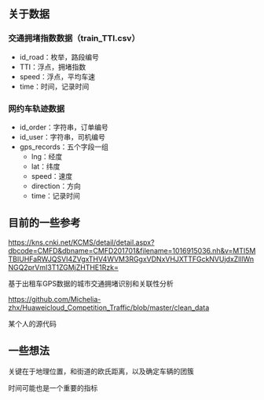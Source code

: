 ## 关于数据

### 交通拥堵指数数据（train_TTI.csv）

-   id_road：枚举，路段编号
-   TTI：浮点，拥堵指数
-   speed：浮点，平均车速
-   time：时间，记录时间

### 网约车轨迹数据

-   id_order：字符串，订单编号
-   id_user：字符串，司机编号
-   gps_records：五个字段一组
    -   lng：经度
    -   lat：纬度
    -   speed：速度
    -   direction：方向
    -   time：记录时间

## 目前的一些参考

https://kns.cnki.net/KCMS/detail/detail.aspx?dbcode=CMFD&dbname=CMFD201701&filename=1016915036.nh&v=MTI5MTBIUHFaRWJQSVI4ZVgxTHV4WVM3RGgxVDNxVHJXTTFGckNVUjdxZlllWnNGQ2prVmI3T1ZGMjZHTHE1Rzk=

基于出租车GPS数据的城市交通拥堵识别和关联性分析

https://github.com/Michelia-zhx/Huaweicloud_Competition_Traffic/blob/master/clean_data

某个人的源代码

## 一些想法
关键在于地理位置，和街道的欧氏距离，以及确定车辆的团簇

时间可能也是一个重要的指标